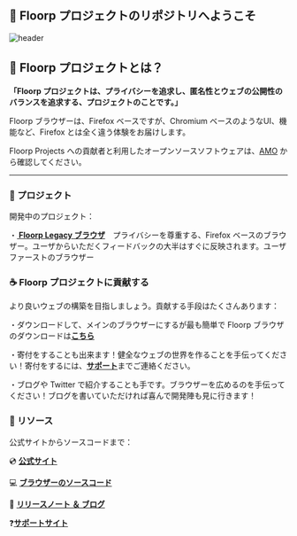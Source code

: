 ## 👋 Floorp プロジェクトのリポジトリへようこそ

![header](https://user-images.githubusercontent.com/73892113/149768491-79861cc9-26e8-4cff-89dc-5bb84843b425.png)



## 💫 Floorp プロジェクトとは？
<strong>「Floorp プロジェクトは、プライバシーを追求し、匿名性とウェブの公開性のバランスを追求する、プロジェクトのことです。」</strong>

Floorp ブラウザーは、Firefox ベースですが、Chromium ベースのようなUI、機能など、Firefox とは全く違う体験をお届けします。
<br>

Floorp Projects への貢献者と利用したオープンソースソフトウェアは、<a href="https://addons.mozilla.org">AMO</a> から確認してください。

---
### 🔨 プロジェクト

開発中のプロジェクト：

・<strong><a href="https://floorp.ablaze.one"> Floorp Legacy ブラウザ</a></strong>　プライバシーを尊重する、Firefox ベースのブラウザー。ユーザからいただくフィードバックの大半はすぐに反映されます。ユーザファーストのブラウザー
<br>
### ☕ Floorp プロジェクトに貢献する

より良いウェブの構築を目指しましょう。貢献する手段はたくさんあります：

・ダウンロードして、メインのブラウザーにするが最も簡単で Floorp ブラウザのダウンロードは<strong><a href="https://floorp.ablaze.one">こちら</a></strong>

・寄付をすることも出来ます！健全なウェブの世界を作ることを手伝ってください！寄付をするには、<strong><a href="https://support.ablaze.one/contact">サポート</a></strong>までご連絡ください。

・ブログや Twitter で紹介することも手です。ブラウザーを広めるのを手伝ってください！ブログを書いていただければ喜んで開発陣も見に行きます！

### 👐 リソース

公式サイトからソースコードまで：

💿 <strong><a href="https://floorp.ablaze.one">公式サイト</a></strong>

💻 <strong><a href="https://github.com/Floorp-Projects/Floorp-legacy-dev">ブラウザーのソースコード</a></strong>

📘 <strong><a href="https://blog.ablaze.one">リリースノート ＆ ブログ</a></strong>

❓<strong><a href="https://support.ablaze.one">サポートサイト</a></strong>

